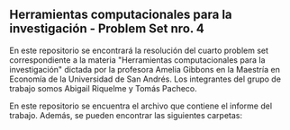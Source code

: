 ## Herramientas computacionales para la investigación - Problem Set nro. 4

En este repositorio se encontrará la resolución del cuarto problem set correspondiente a la materia "Herramientas computacionales para la investigación" dictada por la profesora Amelia Gibbons en la Maestría en Economía de la Universidad de San Andrés. Los integrantes del grupo de trabajo somos Abigail Riquelme y Tomás Pacheco.

En este repositorio se encuentra el archivo que contiene el informe del trabajo. Además, se pueden encontrar las siguientes carpetas:
 

